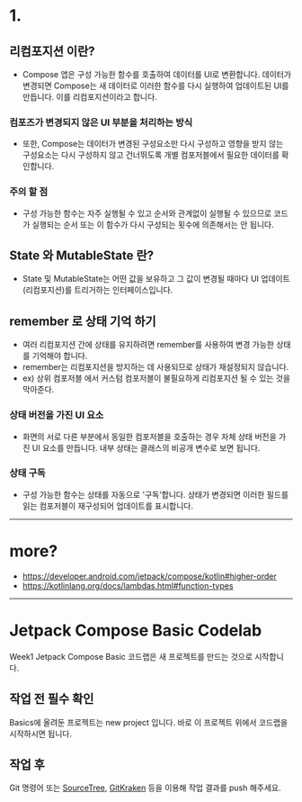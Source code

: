 # 1.

## 리컴포지션 이란?

- Compose 앱은 구성 가능한 함수를 호출하여 데이터를 UI로 변환합니다. 데이터가 변경되면 Compose는 새 데이터로 이러한 함수를 다시 실행하여 업데이트된 UI를 만듭니다. 이를 리컴포지션이라고 합니다.

### 컴포즈가 변경되지 않은 UI 부분을 처리하는 방식

- 또한, Compose는 데이터가 변경된 구성요소만 다시 구성하고 영향을 받지 않는 구성요소는 다시 구성하지 않고 건너뛰도록 개별 컴포저블에서 필요한 데이터를 확인합니다.

### 주의 할 점

- 구성 가능한 함수는 자주 실행될 수 있고 순서와 관계없이 실행될 수 있으므로 코드가 실행되는 순서 또는 이 함수가 다시 구성되는 횟수에 의존해서는 안 됩니다.

## State 와 MutableState 란?

- State 및 MutableState는 어떤 값을 보유하고 그 값이 변경될 때마다 UI 업데이트(리컴포지션)를 트리거하는 인터페이스입니다.

## remember 로 상태 기억 하기

- 여러 리컴포지션 간에 상태를 유지하려면 remember를 사용하여 변경 가능한 상태를 기억해야 합니다.
- remember는 리컴포지션을 방지하는 데 사용되므로 상태가 재설정되지 않습니다.
- ex) 상위 컴포저블 에서 커스텀 컴포저블이 불필요하게 리컴포지션 될 수 있는 것을 막아준다.

### 상태 버전을 가진 UI 요소

- 화면의 서로 다른 부분에서 동일한 컴포저블을 호출하는 경우 자체 상태 버전을 가진 UI 요소를 만듭니다. 내부 상태는 클래스의 비공개 변수로 보면 됩니다.

### 상태 구독

- 구성 가능한 함수는 상태를 자동으로 '구독'합니다. 상태가 변경되면 이러한 필드를 읽는 컴포저블이 재구성되어 업데이트를 표시합니다.


--------------

# more?

- https://developer.android.com/jetpack/compose/kotlin#higher-order
- https://kotlinlang.org/docs/lambdas.html#function-types


--------------

# Jetpack Compose Basic Codelab
Week1 Jetpack Compose Basic 코드랩은 새 프로젝트를 만드는 것으로 시작합니다.

## 작업 전 필수 확인
Basics에 올려둔 프로젝트는 new project 입니다. 바로 이 프로젝트 위에서 코드랩을 시작하시면 됩니다. 

## 작업 후
Git 명령어 또는 [SourceTree](https://www.sourcetreeapp.com/), [GitKraken](https://www.gitkraken.com/) 등을 이용해 작업 결과를 push 해주세요.
